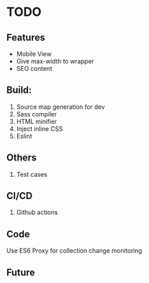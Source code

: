 # TODO

## Features

- Mobile View
- Give max-width to wrapper
- SEO content

## Build:

1. Source map generation for dev
2. Sass compiler
3. HTML minifier
4. Inject inline CSS
5. Eslint

## Others

1. Test cases

## CI/CD

1. Github actions

## Code

Use ES6 Proxy for collection change monitoring

## Future
